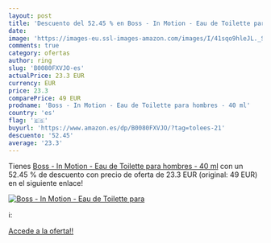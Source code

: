 ```yaml
---
layout: post
title: 'Descuento del 52.45 % en Boss - In Motion - Eau de Toilette para '
date: 
image: 'https://images-eu.ssl-images-amazon.com/images/I/41sqo9hleJL._SL200_.jpg'
comments: true
category: ofertas
author: ring
slug: 'B0080FXVJO-es'
actualPrice: 23.3 EUR
currency: EUR
price: 23.3
comparePrice: 49 EUR
prodname: 'Boss - In Motion - Eau de Toilette para hombres - 40 ml'
country: 'es'
flag: '🇪🇸'
buyurl: 'https://www.amazon.es/dp/B0080FXVJO/?tag=tolees-21'
descuento: '52.45'
average: '23.3'
---
```


Tienes [Boss - In Motion - Eau de Toilette para hombres - 40 ml](https://www.amazon.es/dp/B0080FXVJO/?tag=tolees-21) con un 52.45 % de descuento con precio de oferta de 23.3 EUR (original: 49 EUR) en el siguiente enlace!

[![Boss - In Motion - Eau de Toilette para ](https://images-eu.ssl-images-amazon.com/images/I/41sqo9hleJL._SL200_.jpg)](https://www.amazon.es/dp/B0080FXVJO/?tag=tolees-21)

ℹ️:


[Accede a la oferta!!](https://www.amazon.es/dp/B0080FXVJO/?tag=tolees-21)
